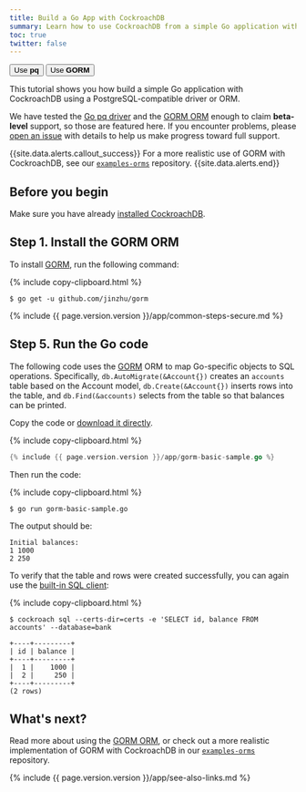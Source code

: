 ```yaml
---
title: Build a Go App with CockroachDB
summary: Learn how to use CockroachDB from a simple Go application with the GORM ORM.
toc: true
twitter: false
---
```


<div class="filters filters-big clearfix">
    <a href="build-a-go-app-with-cockroachdb.html"><button class="filter-button">Use <strong>pq</strong></button></a>
    <a href="build-a-go-app-with-cockroachdb-gorm.html"><button class="filter-button current">Use <strong>GORM</strong></button></a>
</div>

This tutorial shows you how build a simple Go application with CockroachDB using a PostgreSQL-compatible driver or ORM.

We have tested the [Go pq driver](https://godoc.org/github.com/lib/pq) and the [GORM ORM](http://jinzhu.me/gorm/) enough to claim **beta-level** support, so those are featured here. If you encounter problems, please [open an issue](https://github.com/cockroachdb/cockroach/issues/new) with details to help us make progress toward full support.

{{site.data.alerts.callout_success}}
For a more realistic use of GORM with CockroachDB, see our [`examples-orms`](https://github.com/cockroachdb/examples-orms) repository.
{{site.data.alerts.end}}


## Before you begin

Make sure you have already [installed CockroachDB](install-cockroachdb.html).

## Step 1. Install the GORM ORM

To install [GORM](http://jinzhu.me/gorm/), run the following command:

{% include copy-clipboard.html %}
~~~ shell
$ go get -u github.com/jinzhu/gorm
~~~

{% include {{ page.version.version }}/app/common-steps-secure.md %}

## Step 5. Run the Go code

The following code uses the [GORM](http://jinzhu.me/gorm/) ORM to map Go-specific objects to SQL operations. Specifically, `db.AutoMigrate(&Account{})` creates an `accounts` table based on the Account model, `db.Create(&Account{})` inserts rows into the table, and `db.Find(&accounts)` selects from the table so that balances can be printed.

Copy the code or
<a href="https://raw.githubusercontent.com/cockroachdb/docs/master/_includes/{{ page.version.version }}/app/gorm-basic-sample.go" download>download it directly</a>.

{% include copy-clipboard.html %}
~~~ go
{% include {{ page.version.version }}/app/gorm-basic-sample.go %}
~~~

Then run the code:

{% include copy-clipboard.html %}
~~~ shell
$ go run gorm-basic-sample.go
~~~

The output should be:

~~~ shell
Initial balances:
1 1000
2 250
~~~

To verify that the table and rows were created successfully, you can again use the [built-in SQL client](use-the-built-in-sql-client.html):

{% include copy-clipboard.html %}
~~~ shell
$ cockroach sql --certs-dir=certs -e 'SELECT id, balance FROM accounts' --database=bank
~~~

~~~
+----+---------+
| id | balance |
+----+---------+
|  1 |    1000 |
|  2 |     250 |
+----+---------+
(2 rows)
~~~

## What's next?

Read more about using the [GORM ORM](http://jinzhu.me/gorm/), or check out a more realistic implementation of GORM with CockroachDB in our [`examples-orms`](https://github.com/cockroachdb/examples-orms) repository.

{% include {{ page.version.version }}/app/see-also-links.md %}
